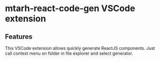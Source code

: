 # mtarh-react-code-gen VSCode extension

## Features

This VSCode extension allows quickly generate ReactJS components. Just call context menu on folder in file explorer and select generator.
